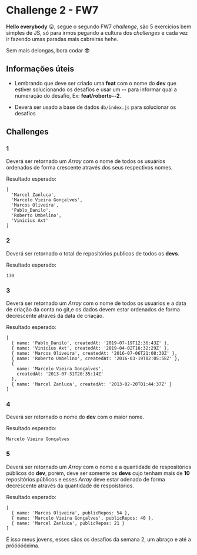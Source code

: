 # Challenge 2 - FW7

**Hello everybody** 😝, segue o segundo FW7 _challenge_, são 5 exercícios bem simples de JS, só para irmos pegando a cultura dos _challenges_ e cada vez ir fazendo umas paradas mais cabreiras hehe.

Sem mais delongas, bora codar 😎

## Informações úteis

- Lembrando que deve ser criado uma **feat** com o nome do **dev** que estiver solucionando os desafios e usar um **--** para informar qual a numeração do desafio, Ex: **feat/roberto--2**.

- Deverá ser usado a base de dados `db/index.js` para solucionar os desafios

## Challenges

### 1

Deverá ser retornado um _Array_ com o nome de todos os usuários ordenados de forma crescente através dos seus respectivos nomes.

Resultado esperado:

```
[
  'Marcel Zanluca',
  'Marcelo Vieira Gonçalves',
  'Marcos Oliveira',
  'Pablo_Danilo',
  'Roberto Umbelino',
  'Vinicius Axt'
]
```

### 2

Deverá ser retornado o total de repositórios publicos de todos os **devs**.

Resultado esperado:

```
130
```

### 3

Deverá ser retornado um _Array_ com o nome de todos os usuários e a data de criação da conta no git,e os dados devem estar ordenados de forma decrescente atraveś da data de criação.

Resultado esperado:

```
[
  { name: 'Pablo_Danilo', createdAt: '2019-07-19T12:36:43Z' },
  { name: 'Vinicius Axt', createdAt: '2019-04-02T16:32:29Z' },
  { name: 'Marcos Oliveira', createdAt: '2016-07-06T21:08:30Z' },
  { name: 'Roberto Umbelino', createdAt: '2016-03-19T02:05:58Z' },
  {
    name: 'Marcelo Vieira Gonçalves',
    createdAt: '2013-07-31T20:35:14Z'
  },
  { name: 'Marcel Zanluca', createdAt: '2013-02-20T01:44:37Z' }
]
```

### 4

Deverá ser retornado o nome do **dev** com o maior nome.

Resultado esperado:

```
Marcelo Vieira Gonçalves
```

### 5

Deverá ser retornado um _Array_ com o nome e a quantidade de respositórios públicos do **dev**, porém, deve ser somente os **devs** cujo tenham mais de **10** repositórios públicos e esses _Array_ deve estar odenado de forma decrescente através da quantidade de respoistórios.

Resultado esperado:

```
[
  { name: 'Marcos Oliveira', publicRepos: 54 },
  { name: 'Marcelo Vieira Gonçalves', publicRepos: 40 },
  { name: 'Marcel Zanluca', publicRepos: 21 }
]
```

É isso meus jovens, esses sãos os desafios da semana 2, um abraço e até a próóóóóxima.
